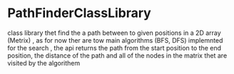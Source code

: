 # PathFinderClassLibrary
class library thet find the a path between to given positions in a 2D array (Metrix) , as for now ther are tow main algorithms (BFS, DFS) implemnted for the search , the api returns the path from the start position to the end position, the distance of the path and all of the nodes in the matrix thet are visited by the algorithem
